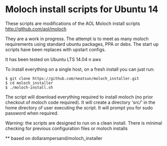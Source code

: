 Moloch install scripts for Ubuntu 14
=================================

These scripts are modifications of the AOL Moloch install scripts http://github.com/aol/moloch

They are a work in progress.  The attempt is to meet as many moloch requirements using standard
ubuntu packages, PPA or debs.  The start up scripts have been replaces with upstart configs.  

It has been tested on Ubuntu LTS 14.04 n aws 

To install everything on a single host, on a fresh install you can just run:

    $ git clone https://github.com/neatsun/moloch_installer.git
    $ cd moloch_installer
    $ ./moloch-install.sh

The script will download everything required to install moloch (no prior checkout of moloch code required).  It will create a directory 'src/' in the home directory of user executing the script.  It will prompt you for sudo password when required.

Warning: the scripts are designed to run on a clean install.  There is minimal checking for previous configuration files or moloch installs

** based on dollarampersand/moloch_installer

